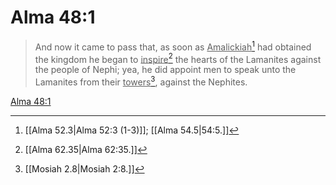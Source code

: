 # Alma 48:1

> And now it came to pass that, as soon as <u>Amalickiah</u>[^a] had obtained the kingdom he began to <u>inspire</u>[^b] the hearts of the Lamanites against the people of Nephi; yea, he did appoint men to speak unto the Lamanites from their <u>towers</u>[^c], against the Nephites.

[Alma 48:1](https://www.churchofjesuschrist.org/study/scriptures/bofm/alma/48?lang=eng&id=p1#p1)


[^a]: [[Alma 52.3|Alma 52:3 (1-3)]]; [[Alma 54.5|54:5.]]
[^b]: [[Alma 62.35|Alma 62:35.]]
[^c]: [[Mosiah 2.8|Mosiah 2:8.]]
